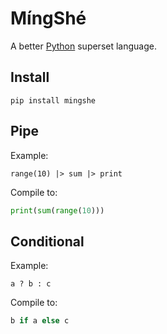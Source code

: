 # MíngShé

A better [Python](https://www.python.org/) superset language.

## Install

```
pip install mingshe
```

## Pipe

Example:

```
range(10) |> sum |> print
```

Compile to:

```python
print(sum(range(10)))
```

## Conditional

Example:

```
a ? b : c
```

Compile to:

```python
b if a else c
```
